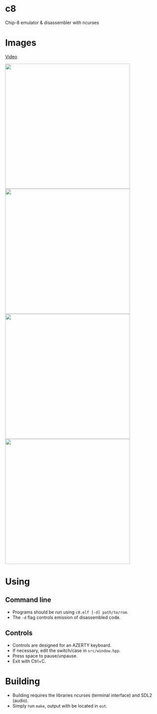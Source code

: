 # c8
Chip-8 emulator & disassembler with ncurses

# Images
[Video](https://i.imgur.com/IwbRz1g.mp4)
<p float="left">
  <img src="https://i.imgur.com/534MML6.png" width="400" />
  <img src="https://i.imgur.com/EsQdKm7.png" width="400" />
  <img src="https://i.imgur.com/tkIl9f5.png" width="400" />
  <img src="https://i.imgur.com/Ypi1Ty9.png" width="400" />
</p>

# Using
## Command line
- Programs should be run using `c8.elf [-d] path/to/rom`.
- The `-d` flag controls emission of disassembled code.

## Controls
 - Controls are designed for an AZERTY keyboard.
 - If necessary, edit the switch/case in `src/window.hpp`.
 - Press space to pause/unpause.
 - Exit with Ctrl+C.

# Building
- Building requires the libraries ncurses (terminal interface) and SDL2 (audio).
- Simply run `make`, output with be located in `out`.
